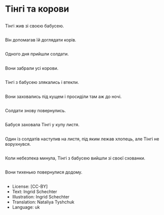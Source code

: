# Тінгі та корови

##
Тінгі жив зі своєю бабусею.

##
Він допомагав їй доглядати корів.

##
Одного дня прийшли солдати.

##
Вони забрали усі корови.

##
Тінгі з бабусею злякались і втекли.

##
Вони заховались під кущем і просиділи там аж до ночі.

##
Солдати знову повернулись.

##
Бабуся заховала Тінгі у купу листя.

##
Один із солдатів наступив на листя, під яким лежав хлопець, але Тінгі не ворухнувся.

##
Коли небезпека минула, Тінгі з бабусею вийшли зі своєї схованки.

##
Вони тихенько повернулися додому.

##
* License: [CC-BY]
* Text: Ingrid Schechter
* Illustration: Ingrid Schechter
* Translation: Nataliya Tyshchuk
* Language: uk
